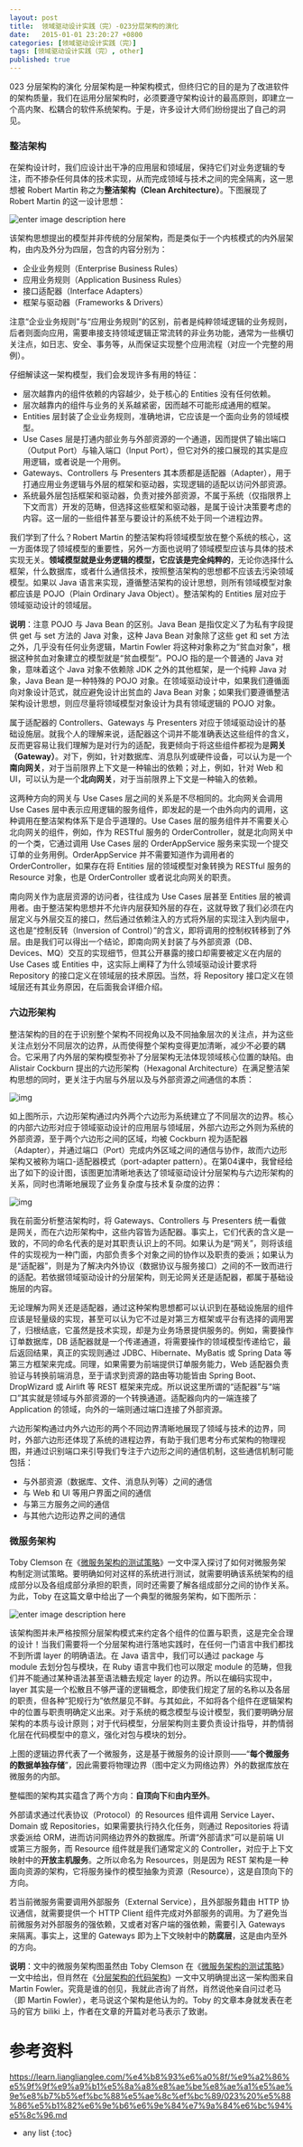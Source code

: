 ```yaml
---
layout: post
title:  领域驱动设计实践（完）-023分层架构的演化
date:   2015-01-01 23:20:27 +0800
categories: [领域驱动设计实践（完）]
tags: [领域驱动设计实践（完）, other]
published: true
---
```




023 分层架构的演化
分层架构是一种架构模式，但终归它的目的是为了改进软件的架构质量，我们在运用分层架构时，必须要遵守架构设计的最高原则，即建立一个高内聚、松耦合的软件系统架构。于是，许多设计大师们纷纷提出了自己的洞见。

### 整洁架构

在架构设计时，我们应设计出干净的应用层和领域层，保持它们对业务逻辑的专注，而不掺杂任何具体的技术实现，从而完成领域与技术之间的完全隔离，这一思想被 Robert Martin 称之为**整洁架构（Clean Architecture）**。下图展现了 Robert Martin 的这一设计思想：

![enter image description here](https://learn.lianglianglee.com/%e4%b8%93%e6%a0%8f/%e9%a2%86%e5%9f%9f%e9%a9%b1%e5%8a%a8%e8%ae%be%e8%ae%a1%e5%ae%9e%e8%b7%b5%ef%bc%88%e5%ae%8c%ef%bc%89/assets/99c97c50-b1ac-11e8-867a-f71becc2a480)

该架构思想提出的模型并非传统的分层架构，而是类似于一个内核模式的内外层架构，由内及外分为四层，包含的内容分别为：

* 企业业务规则（Enterprise Business Rules）
* 应用业务规则（Application Business Rules）
* 接口适配器（Interface Adapters）
* 框架与驱动器（Frameworks & Drivers）

注意“企业业务规则”与“应用业务规则”的区别，前者是纯粹领域逻辑的业务规则，后者则面向应用，需要串接支持领域逻辑正常流转的非业务功能，通常为一些横切关注点，如日志、安全、事务等，从而保证实现整个应用流程（对应一个完整的用例）。

仔细解读这一架构模型，我们会发现许多有用的特征：

* 层次越靠内的组件依赖的内容越少，处于核心的 Entities 没有任何依赖。
* 层次越靠内的组件与业务的关系越紧密，因而越不可能形成通用的框架。
* Entities 层封装了企业业务规则，准确地讲，它应该是一个面向业务的领域模型。
* Use Cases 层是打通内部业务与外部资源的一个通道，因而提供了输出端口（Output Port）与输入端口（Input Port），但它对外的接口展现的其实是应用逻辑，或者说是一个用例。
* Gateways、Controllers 与 Presenters 其本质都是适配器（Adapter），用于打通应用业务逻辑与外层的框架和驱动器，实现逻辑的适配以访问外部资源。
* 系统最外层包括框架和驱动器，负责对接外部资源，不属于系统（仅指限界上下文而言）开发的范畴，但选择这些框架和驱动器，是属于设计决策要考虑的内容。这一层的一些组件甚至与要设计的系统不处于同一个进程边界。

我们学到了什么？Robert Martin 的整洁架构将领域模型放在整个系统的核心，这一方面体现了领域模型的重要性，另外一方面也说明了领域模型应该与具体的技术实现无关。**领域模型就是业务逻辑的模型，它应该是完全纯粹的**，无论你选择什么框架，什么数据库，或者什么通信技术，按照整洁架构的思想都不应该去污染领域模型。如果以 Java 语言来实现，遵循整洁架构的设计思想，则所有领域模型对象都应该是 POJO（Plain Ordinary Java Object）。整洁架构的 Entities 层对应于领域驱动设计的领域层。

**说明**：注意 POJO 与 Java Bean 的区别。Java Bean 是指仅定义了为私有字段提供 get 与 set 方法的 Java 对象，这种 Java Bean 对象除了这些 get 和 set 方法之外，几乎没有任何业务逻辑，Martin Fowler 将这种对象称之为“贫血对象”，根据这种贫血对象建立的模型就是“贫血模型”。POJO 指的是一个普通的 Java 对象，意味着这个 Java 对象不依赖除 JDK 之外的其他框架，是一个纯粹 Java 对象，Java Bean 是一种特殊的 POJO 对象。在领域驱动设计中，如果我们遵循面向对象设计范式，就应避免设计出贫血的 Java Bean 对象；如果我们要遵循整洁架构设计思想，则应尽量将领域模型对象设计为具有领域逻辑的 POJO 对象。

属于适配器的 Controllers、Gateways 与 Presenters 对应于领域驱动设计的基础设施层。就我个人的理解来说，适配器这个词并不能准确表达这些组件的含义，反而更容易让我们理解为是对行为的适配，我更倾向于将这些组件都视为是**网关（Gateway）**。对下，例如，针对数据库、消息队列或硬件设备，可以认为是一个**南向网关**，对于当前限界上下文是一种输出的依赖；对上，例如，针对 Web 和 UI，可以认为是一个**北向网关**，对于当前限界上下文是一种输入的依赖。

这两种方向的网关与 Use Cases 层之间的关系是不尽相同的。北向网关会调用 Use Cases 层中表示应用逻辑的服务组件，即发起的是一个由外向内的调用，这种调用在整洁架构体系下是合乎道理的。Use Cases 层的服务组件并不需要关心北向网关的组件，例如，作为 RESTful 服务的 OrderController，就是北向网关中的一个类，它通过调用 Use Cases 层的 OrderAppService 服务来实现一个提交订单的业务用例。OrderAppService 并不需要知道作为调用者的 OrderController，如果存在将 Entities 层的领域模型对象转换为 RESTful 服务的 Resource 对象，也是 OrderController 或者说北向网关的职责。

南向网关作为底层资源的访问者，往往成为 Use Cases 层甚至 Entities 层的被调用者。由于整洁架构思想并不允许内层获知外层的存在，这就导致了我们必须在内层定义与外层交互的接口，然后通过依赖注入的方式将外层的实现注入到内层中，这也是“控制反转（Inversion of Control）”的含义，即将调用的控制权转移到了外层。由是我们可以得出一个结论，即南向网关封装了与外部资源（DB、Devices、MQ）交互的实现细节，但其公开暴露的接口却需要被定义在内层的 Use Cases 或 Entities 中，这实际上阐释了为什么领域驱动设计要求将 Repository 的接口定义在领域层的技术原因。当然，将 Repository 接口定义在领域层还有其业务原因，在后面我会详细介绍。

### 六边形架构

整洁架构的目的在于识别整个架构不同视角以及不同抽象层次的关注点，并为这些关注点划分不同层次的边界，从而使得整个架构变得更加清晰，减少不必要的耦合。它采用了内外层的架构模型弥补了分层架构无法体现领域核心位置的缺陷。由 Alistair Cockburn 提出的六边形架构（Hexagonal Architecture）在满足整洁架构思想的同时，更关注于内层与外层以及与外部资源之间通信的本质：

![img](https://learn.lianglianglee.com/%e4%b8%93%e6%a0%8f/%e9%a2%86%e5%9f%9f%e9%a9%b1%e5%8a%a8%e8%ae%be%e8%ae%a1%e5%ae%9e%e8%b7%b5%ef%bc%88%e5%ae%8c%ef%bc%89/assets/9471e1b0-b1ad-11e8-93db-5b70f249c690)

如上图所示，六边形架构通过内外两个六边形为系统建立了不同层次的边界。核心的内部六边形对应于领域驱动设计的应用层与领域层，外部六边形之外则为系统的外部资源，至于两个六边形之间的区域，均被 Cockburn 视为适配器（Adapter），并通过端口（Port）完成内外区域之间的通信与协作，故而六边形架构又被称为端口-适配器模式（port-adapter pattern）。在第04课中，我曾经给出了如下的设计图，该图更加清晰地表达了领域驱动设计分层架构与六边形架构的关系，同时也清晰地展现了业务复杂度与技术复杂度的边界：

![img](https://learn.lianglianglee.com/%e4%b8%93%e6%a0%8f/%e9%a2%86%e5%9f%9f%e9%a9%b1%e5%8a%a8%e8%ae%be%e8%ae%a1%e5%ae%9e%e8%b7%b5%ef%bc%88%e5%ae%8c%ef%bc%89/assets/a5e77c70-b1ad-11e8-93db-5b70f249c690)

我在前面分析整洁架构时，将 Gateways、Controllers 与 Presenters 统一看做是网关，而在六边形架构中，这些内容皆为适配器。事实上，它们代表的含义是一致的，不同的命名代表的是对其职责认识上的不同。如果认为是“网关”，则将该组件的实现视为一种门面，内部负责多个对象之间的协作以及职责的委派；如果认为是“适配器”，则是为了解决内外协议（数据协议与服务接口）之间的不一致而进行的适配。若依据领域驱动设计的分层架构，则无论网关还是适配器，都属于基础设施层的内容。

无论理解为网关还是适配器，通过这种架构思想都可以认识到在基础设施层的组件应该是轻量级的实现，甚至可以认为它不过是对第三方框架或平台有选择的调用罢了，归根结底，它虽然是技术实现，却是为业务场景提供服务的。例如，需要操作订单数据库，DB 适配器就是一个传递通道，将需要操作的领域模型传递给它，最后返回结果，真正的实现则通过 JDBC、Hibernate、MyBatis 或 Spring Data 等第三方框架来完成。同理，如果需要为前端提供订单服务能力，Web 适配器负责验证与转换前端消息，至于请求到资源的路由等功能皆由 Spring Boot、DropWizard 或 Airlift 等 REST 框架来完成。所以说这里所谓的“适配器”与“端口”其实就是领域与外部资源的一个转换通道。适配器向内的一端连接了 Application 的领域，向外的一端则通过端口连接了外部资源。

六边形架构通过内外六边形的两个不同边界清晰地展现了领域与技术的边界，同时，外部六边形还体现了系统的进程边界，有助于我们思考分布式架构的物理视图，并通过识别端口来引导我们专注于六边形之间的通信机制，这些通信机制可能包括：

* 与外部资源（数据库、文件、消息队列等）之间的通信
* 与 Web 和 UI 等用户界面之间的通信
* 与第三方服务之间的通信
* 与其他六边形边界之间的通信

### 微服务架构

Toby Clemson 在《[微服务架构的测试策略](https://martinfowler.com/articles/microservice-testing/)》一文中深入探讨了如何对微服务架构制定测试策略。要明确如何对这样的系统进行测试，就需要明确该系统架构的组成部分以及各组成部分承担的职责，同时还需要了解各组成部分之间的协作关系。为此，Toby 在这篇文章中给出了一个典型的微服务架构，如下图所示：

![enter image description here](https://learn.lianglianglee.com/%e4%b8%93%e6%a0%8f/%e9%a2%86%e5%9f%9f%e9%a9%b1%e5%8a%a8%e8%ae%be%e8%ae%a1%e5%ae%9e%e8%b7%b5%ef%bc%88%e5%ae%8c%ef%bc%89/assets/b8af87d0-b1ad-11e8-867a-f71becc2a480)

该架构图并未严格按照分层架构模式来约定各个组件的位置与职责，这是完全合理的设计！当我们需要将一个分层架构进行落地实践时，在任何一门语言中我们都找不到所谓 layer 的明确语法。在 Java 语言中，我们可以通过 package 与 module 去划分包与模块，在 Ruby 语言中我们也可以限定 module 的范畴，但我们并不能通过某种语法甚至语法糖去规定 layer 的边界。所以在编码实现中，layer 其实是一个松散且不够严谨的逻辑概念，即使我们规定了层的名称以及各层的职责，但各种“犯规行为”依然屡见不鲜。与其如此，不如将各个组件在逻辑架构中的位置与职责明确定义出来。对于系统的概念模型与设计模型，我们要明确分层架构的本质与设计原则；对于代码模型，分层架构则主要负责设计指导，并酌情弱化层在代码模型中的意义，强化对包与模块的划分。

上图的逻辑边界代表了一个微服务，这是基于微服务的设计原则——“**每个微服务的数据单独存储**”，因此需要将物理边界（图中定义为网络边界）外的数据库放在微服务的内部。

整幅图的架构其实蕴含了两个方向：**自顶向下**和**由内至外**。

外部请求通过代表协议（Protocol）的 Resources 组件调用 Service Layer、Domain 或 Repositories，如果需要执行持久化任务，则通过 Repositories 将请求委派给 ORM，进而访问网络边界外的数据库。所谓“外部请求”可以是前端 UI 或第三方服务，而 Resource 组件就是我们通常定义的 Controller，对应于上下文映射中的**开放主机服务**。之所以命名为 Resources，则是因为 REST 架构是一种面向资源的架构，它将服务操作的模型抽象为资源（Resource），这是自顶向下的方向。

若当前微服务需要调用外部服务（External Service），且外部服务籍由 HTTP 协议通信，就需要提供一个 HTTP Client 组件完成对外部服务的调用。为了避免当前微服务对外部服务的强依赖，又或者对客户端的强依赖，需要引入 Gateways 来隔离。事实上，这里的 Gateways 即为上下文映射中的**防腐层**，这是由内至外的方向。

**说明**：文中的微服务架构图虽然由 Toby Clemson 在《[微服务架构的测试策略](https://martinfowler.com/articles/microservice-testing/)》一文中给出，但肖然在《[分层架构的代码架构](https://zhuanlan.zhihu.com/p/30877742)》一文中又明确提出这一架构图来自 Martin Fowler。究竟是谁的创见，我就此咨询了肖然，肖然说他亲自问过老马（即 Martin Fowler），老马说这个架构是他认为的。Toby 的文章本身就发表在老马的官方 biliki 上，作者在文章的开篇对老马表示了致谢。




# 参考资料

https://learn.lianglianglee.com/%e4%b8%93%e6%a0%8f/%e9%a2%86%e5%9f%9f%e9%a9%b1%e5%8a%a8%e8%ae%be%e8%ae%a1%e5%ae%9e%e8%b7%b5%ef%bc%88%e5%ae%8c%ef%bc%89/023%20%e5%88%86%e5%b1%82%e6%9e%b6%e6%9e%84%e7%9a%84%e6%bc%94%e5%8c%96.md

* any list
{:toc}
